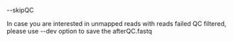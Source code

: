 --skipQC


In case you are interested in unmapped reads with reads failed QC filtered, please use --dev option to save the afterQC.fastq 